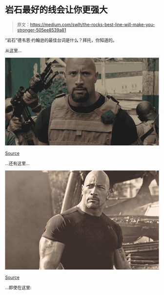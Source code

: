 # 岩石最好的线会让你更强大

> 原文：<https://medium.com/swlh/the-rocks-best-line-will-make-you-stronger-505ee8539a81>

“岩石”德韦恩·约翰逊的最佳台词是什么？拜托，你知道的。

从这里…

![](img/dfae2a6e6fef0164b911c5320be3572f.png)

[Source](https://www.cinespression.it/fast-furious-8-dwayne-the-rock-johnson-protagonista-nuova-foto-un-video/amp=1)

…还有这里…

![](img/206288a28164e6581d603678e8b90565.png)

[Source](https://chainimage.com/image/fast-and-furious-7-hd-wallpaper-download-free-desktop-wallpaper)

…即使在这里: